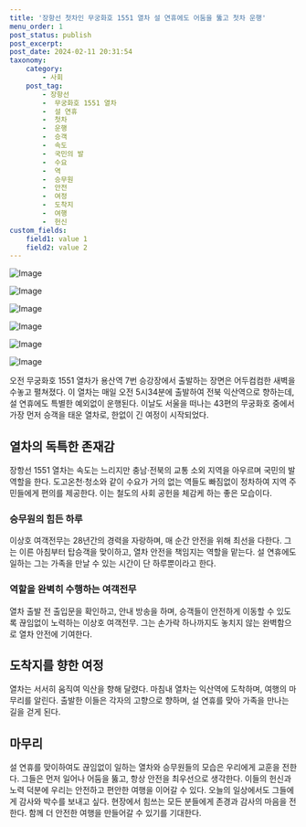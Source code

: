 ```yaml
---
title: '장항선 첫차인 무궁화호 1551 열차 설 연휴에도 어둠을 뚫고 첫차 운행'
menu_order: 1
post_status: publish
post_excerpt: 
post_date: 2024-02-11 20:31:54
taxonomy:
    category:
        - 사회
    post_tag:
        - 장항선
        -  무궁화호 1551 열차
        -  설 연휴
        -  첫차
        -  운행
        -  승객
        -  속도
        -  국민의 발
        -  수요
        -  역
        -  승무원
        -  안전
        -  여정
        -  도착지
        -  여행
        -  헌신
custom_fields:
    field1: value 1
    field2: value 2
---
```


![Image](https://imgnews.pstatic.net/image/005/2024/02/11/2024020813291736931_1707366558_0019153179_20240211073201325.jpg?type=w647)

![Image](https://imgnews.pstatic.net/image/005/2024/02/11/2024020922513037967_1707486691_0019153179_20240211073201329.jpg?type=w647)

![Image](https://imgnews.pstatic.net/image/005/2024/02/11/2024020813311336933_1707366674_0019153179_20240211073201332.jpg?type=w647)

![Image](https://imgnews.pstatic.net/image/005/2024/02/11/2024020922522037968_1707486742_0019153179_20240211073201335.jpg?type=w647)

![Image](https://imgnews.pstatic.net/image/005/2024/02/11/2024020809151336692_1707351315_0019153179_20240211073201337.jpg?type=w647)

![Image](https://imgnews.pstatic.net/image/005/2024/02/11/2024020813345536936_1707366896_0019153179_20240211073201340.jpg?type=w647)

오전 무궁화호 1551 열차가 용산역 7번 승강장에서 출발하는 장면은 어두컴컴한 새벽을 수놓고 펼쳐졌다. 이 열차는 매일 오전 5시34분에 출발하여 전북 익산역으로 향하는데, 설 연휴에도 특별한 예외없이 운행된다. 이날도 서울을 떠나는 43편의 무궁화호 중에서 가장 먼저 승객을 태운 열차로, 한없이 긴 여정이 시작되었다.
## 열차의 독특한 존재감
장항선 1551 열차는 속도는 느리지만 충남·전북의 교통 소외 지역을 아우르며 국민의 발 역할을 한다. 도고온천·청소와 같이 수요가 거의 없는 역들도 빠짐없이 정차하여 지역 주민들에게 편의를 제공한다. 이는 철도의 사회 공헌을 체감케 하는 좋은 모습이다. 
### **승무원의 힘든 하루**
이상호 여객전무는 28년간의 경력을 자랑하며, 매 순간 안전을 위해 최선을 다한다. 그는 이른 아침부터 탑승객을 맞이하고, 열차 안전을 책임지는 역할을 맡는다. 설 연휴에도 일하는 그는 가족을 만날 수 있는 시간이 단 하루뿐이라고 한다. 
### **역할을 완벽히 수행하는 여객전무**
열차 출발 전 출입문을 확인하고, 안내 방송을 하며, 승객들이 안전하게 이동할 수 있도록 끊임없이 노력하는 이상호 여객전무. 그는 손가락 하나까지도 놓치지 않는 완벽함으로 열차 안전에 기여한다.
## 도착지를 향한 여정
열차는 서서히 움직여 익산을 향해 달렸다. 마침내 열차는 익산역에 도착하며, 여행의 마무리를 알린다. 출발한 이들은 각자의 고향으로 향하며, 설 연휴를 맞아 가족을 만나는 길을 걷게 된다.
## 마무리
설 연휴를 맞이하여도 끊임없이 일하는 열차와 승무원들의 모습은 우리에게 교훈을 전한다. 그들은 먼저 일어나 어둠을 뚫고, 항상 안전을 최우선으로 생각한다. 이들의 헌신과 노력 덕분에 우리는 안전하고 편안한 여행을 이어갈 수 있다. 오늘의 일상에서도 그들에게 감사와 박수를 보내고 싶다. 현장에서 힘쓰는 모든 분들에게 존경과 감사의 마음을 전한다. 함께 더 안전한 여행을 만들어갈 수 있기를 기대한다.
